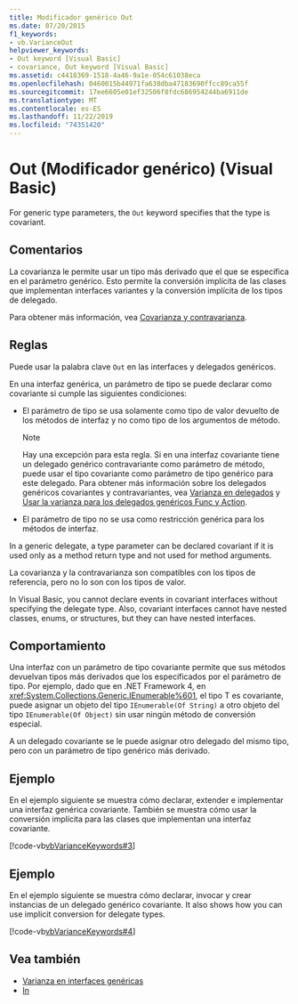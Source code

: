 ```yaml
---
title: Modificador genérico Out
ms.date: 07/20/2015
f1_keywords:
- vb.VarianceOut
helpviewer_keywords:
- Out keyword [Visual Basic]
- covariance, Out keyword [Visual Basic]
ms.assetid: c4418369-1518-4a46-9a1e-054c61038eca
ms.openlocfilehash: 0460015b44971fa638dba47183690ffcc89ca55f
ms.sourcegitcommit: 17ee6605e01ef32506f8fdc686954244ba6911de
ms.translationtype: MT
ms.contentlocale: es-ES
ms.lasthandoff: 11/22/2019
ms.locfileid: "74351420"
---
```

# <a name="out-generic-modifier-visual-basic"></a>Out (Modificador genérico) (Visual Basic)

For generic type parameters, the `Out` keyword specifies that the type is covariant.

## <a name="remarks"></a>Comentarios

La covarianza le permite usar un tipo más derivado que el que se especifica en el parámetro genérico. Esto permite la conversión implícita de las clases que implementan interfaces variantes y la conversión implícita de los tipos de delegado.

Para obtener más información, vea [Covarianza y contravarianza](../../programming-guide/concepts/covariance-contravariance/index.md).

## <a name="rules"></a>Reglas

Puede usar la palabra clave `Out` en las interfaces y delegados genéricos.

En una interfaz genérica, un parámetro de tipo se puede declarar como covariante si cumple las siguientes condiciones:

- El parámetro de tipo se usa solamente como tipo de valor devuelto de los métodos de interfaz y no como tipo de los argumentos de método.

    > [!NOTE]
    > Hay una excepción para esta regla. Si en una interfaz covariante tiene un delegado genérico contravariante como parámetro de método, puede usar el tipo covariante como parámetro de tipo genérico para este delegado. Para obtener más información sobre los delegados genéricos covariantes y contravariantes, vea [Varianza en delegados](../../programming-guide/concepts/covariance-contravariance/variance-in-delegates.md) y [Usar la varianza para los delegados genéricos Func y Action](../../programming-guide/concepts/covariance-contravariance/using-variance-for-func-and-action-generic-delegates.md).

- El parámetro de tipo no se usa como restricción genérica para los métodos de interfaz.

In a generic delegate, a type parameter can be declared covariant if it is used only as a method return type and not used for method arguments.

La covarianza y la contravarianza son compatibles con los tipos de referencia, pero no lo son con los tipos de valor.

In Visual Basic, you cannot declare events in covariant interfaces without specifying the delegate type. Also, covariant interfaces cannot have nested classes, enums, or structures, but they can have nested interfaces.

## <a name="behavior"></a>Comportamiento

Una interfaz con un parámetro de tipo covariante permite que sus métodos devuelvan tipos más derivados que los especificados por el parámetro de tipo. Por ejemplo, dado que en .NET Framework 4, en <xref:System.Collections.Generic.IEnumerable%601>, el tipo T es covariante, puede asignar un objeto del tipo `IEnumerable(Of String)` a otro objeto del tipo `IEnumerable(Of Object)` sin usar ningún método de conversión especial.

A un delegado covariante se le puede asignar otro delegado del mismo tipo, pero con un parámetro de tipo genérico más derivado.

## <a name="example"></a>Ejemplo

En el ejemplo siguiente se muestra cómo declarar, extender e implementar una interfaz genérica covariante. También se muestra cómo usar la conversión implícita para las clases que implementan una interfaz covariante.

[!code-vb[vbVarianceKeywords#3](~/samples/snippets/visualbasic/VS_Snippets_VBCSharp/vbvariancekeywords/vb/module1.vb#3)]

## <a name="example"></a>Ejemplo

En el ejemplo siguiente se muestra cómo declarar, invocar y crear instancias de un delegado genérico covariante. It also shows how you can use implicit conversion for delegate types.

[!code-vb[vbVarianceKeywords#4](~/samples/snippets/visualbasic/VS_Snippets_VBCSharp/vbvariancekeywords/vb/module1.vb#4)]

## <a name="see-also"></a>Vea también

- [Varianza en interfaces genéricas](../../programming-guide/concepts/covariance-contravariance/variance-in-generic-interfaces.md)
- [In](../../../visual-basic/language-reference/modifiers/in-generic-modifier.md)
